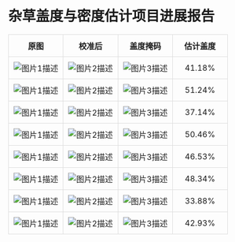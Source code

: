 # 杂草盖度与密度估计项目进展报告

<table style="width:100%; border-collapse: collapse;">
  <tr>
    <th style="width:25%; text-align:center; padding:10px; border:1px solid #ddd;">原图</th>
    <th style="width:25%; text-align:center; padding:10px; border:1px solid #ddd;">校准后</th>
    <th style="width:25%; text-align:center; padding:10px; border:1px solid #ddd;">盖度掩码</th>
    <th style="width:25%; text-align:center; padding:10px; border:1px solid #ddd;">估计盖度</th>
  </tr>
  <tr>
    <td style="padding:10px; border:1px solid #ddd; text-align:center;">
      <img src="../datasets/00001.jpg" alt="图片1描述" style="max-width:100%;">
    </td>
    <td style="padding:10px; border:1px solid #ddd; text-align:center;">
      <img src="../results/00001_cali.png" alt="图片2描述" style="max-width:100%;">
    </td>
    <td style="padding:10px; border:1px solid #ddd; text-align:center;">
      <img src="../results/00001_hsv_mask.png" alt="图片3描述" style="max-width:100%;">
    </td>
    <td align="center" style="padding:10px; border:1px solid #ddd;">
      41.18%
    </td>
  </tr>
  <tr>
    <td style="padding:10px; border:1px solid #ddd; text-align:center;">
      <img src="../datasets/00002.jpg" alt="图片1描述" style="max-width:100%;">
    </td>
    <td style="padding:10px; border:1px solid #ddd; text-align:center;">
      <img src="../results/00002_cali.png" alt="图片2描述" style="max-width:100%;">
    </td>
    <td style="padding:10px; border:1px solid #ddd; text-align:center;">
      <img src="../results/00002_hsv_mask.png" alt="图片3描述" style="max-width:100%;">
    </td>
    <td align="center" style="padding:10px; border:1px solid #ddd;">
      51.24%
    </td>
  </tr>
  <tr>
    <td style="padding:10px; border:1px solid #ddd; text-align:center;">
      <img src="../datasets/00009.jpg" alt="图片1描述" style="max-width:100%;">
    </td>
    <td style="padding:10px; border:1px solid #ddd; text-align:center;">
      <img src="../results/00009_cali.png" alt="图片2描述" style="max-width:100%;">
    </td>
    <td style="padding:10px; border:1px solid #ddd; text-align:center;">
      <img src="../results/00009_hsv_mask.png" alt="图片3描述" style="max-width:100%;">
    </td>
    <td align="center" style="padding:10px; border:1px solid #ddd;">
      37.14%
    </td>
  </tr>
  <tr>
    <td style="padding:10px; border:1px solid #ddd; text-align:center;">
      <img src="../datasets/00004.jpg" alt="图片1描述" style="max-width:100%;">
    </td>
    <td style="padding:10px; border:1px solid #ddd; text-align:center;">
      <img src="../results/00004_cali.png" alt="图片2描述" style="max-width:100%;">
    </td>
    <td style="padding:10px; border:1px solid #ddd; text-align:center;">
      <img src="../results/00004_hsv_mask.png" alt="图片3描述" style="max-width:100%;">
    </td>
    <td align="center" style="padding:10px; border:1px solid #ddd;">
      50.46%
    </td>
  </tr>
  <tr>
    <td style="padding:10px; border:1px solid #ddd; text-align:center;">
      <img src="../datasets/00005.jpg" alt="图片1描述" style="max-width:100%;">
    </td>
    <td style="padding:10px; border:1px solid #ddd; text-align:center;">
      <img src="../results/00005_cali.png" alt="图片2描述" style="max-width:100%;">
    </td>
    <td style="padding:10px; border:1px solid #ddd; text-align:center;">
      <img src="../results/00005_hsv_mask.png" alt="图片3描述" style="max-width:100%;">
    </td>
    <td align="center" style="padding:10px; border:1px solid #ddd;">
      46.53%
    </td>
  </tr>
  <tr>
    <td style="padding:10px; border:1px solid #ddd; text-align:center;">
      <img src="../datasets/00006.jpg" alt="图片1描述" style="max-width:100%;">
    </td>
    <td style="padding:10px; border:1px solid #ddd; text-align:center;">
      <img src="../results/00006_cali.png" alt="图片2描述" style="max-width:100%;">
    </td>
    <td style="padding:10px; border:1px solid #ddd; text-align:center;">
      <img src="../results/00006_hsv_mask.png" alt="图片3描述" style="max-width:100%;">
    </td>
    <td align="center" style="padding:10px; border:1px solid #ddd;">
      48.34%
    </td>
  </tr>
  <tr>
    <td style="padding:10px; border:1px solid #ddd; text-align:center;">
      <img src="../datasets/00007.jpg" alt="图片1描述" style="max-width:100%;">
    </td>
    <td style="padding:10px; border:1px solid #ddd; text-align:center;">
      <img src="../results/00007_cali.png" alt="图片2描述" style="max-width:100%;">
    </td>
    <td style="padding:10px; border:1px solid #ddd; text-align:center;">
      <img src="../results/00007_hsv_mask.png" alt="图片3描述" style="max-width:100%;">
    </td>
    <td align="center" style="padding:10px; border:1px solid #ddd;">
      33.88%
    </td>
  </tr>
  <tr>
    <td style="padding:10px; border:1px solid #ddd; text-align:center;">
      <img src="../datasets/00008.jpg" alt="图片1描述" style="max-width:100%;">
    </td>
    <td style="padding:10px; border:1px solid #ddd; text-align:center;">
      <img src="../results/00008_cali.png" alt="图片2描述" style="max-width:100%;">
    </td>
    <td style="padding:10px; border:1px solid #ddd; text-align:center;">
      <img src="../results/00008_hsv_mask.png" alt="图片3描述" style="max-width:100%;">
    </td>
    <td align="center" style="padding:10px; border:1px solid #ddd;">
      42.93%
    </td>
  </tr>
</table>

